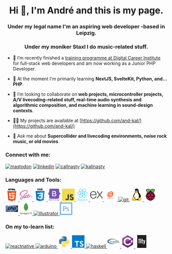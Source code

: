 <h1 align="center">Hi 👋, I'm André and this is my page.</h1>
<h3 align="center">Under my legal name I'm an aspiring web developer -based in Leipzig.</h3>
<h3 align="center">Under my moniker Staxl I do music-related stuff.</h3>

- 🔭 I’m recently finished a [training programme at Digital Career Institute](https://digitalcareerinstitute.org/) for full-stack web developers and am now working as a Junior PHP Developer.

- 🌱 At the moment I'm primarily learning **NextJS, SvelteKit, Python, and... PHP**.

- 👯 I’m looking to collaborate on **web projects, microcontroller projects, A/V livecoding-related stuff, real-time audio synthesis and algorithmic composition, and machine learning in sound-design contexts**.

- 👨‍💻 My projects are available at [https://github.com/and-kal/](https://github.com/and-kal/)

- 💬 Ask me about **Supercollider and livecoding environments, noise rock music, or old movies**.

<h3 align="left">Connect with me:</h3>
<p align="left">
<a href="https://mstdn.social/@staxl" target="blank"><img align="center" src="https://upload.wikimedia.org/wikipedia/commons/4/48/Mastodon_Logotype_%28Simple%29.svg" alt="mastodon" height="30" width="40" /></a>
<a href="https://www.linkedin.com/in/andr%C3%A9-k-578791230/" target="blank"><img align="center" src="https://raw.githubusercontent.com/rahuldkjain/github-profile-readme-generator/master/src/images/icons/Social/linked-in-alt.svg" alt="linkedin" height="30" width="40" /></a>
<a href="https://codepen.io/callnasty" target="blank"><img align="center" src="https://raw.githubusercontent.com/rahuldkjain/github-profile-readme-generator/master/src/images/icons/Social/codepen.svg" alt="callnasty" height="30" width="40" /></a>
<a href="https://dev.to/kallnasty" target="blank"><img align="center" src="https://cdn.jsdelivr.net/npm/simple-icons@3.0.1/icons/dev-dot-to.svg" alt="kallnasty" height="30" width="40" /></a>
</p>

<h3 align="left">Languages and Tools:</h3>
<p align="left"> 
  <a href="https://www.w3.org/html/" target="_blank" rel="noopener noreferrer"> <img src="https://raw.githubusercontent.com/devicons/devicon/master/icons/html5/html5-original-wordmark.svg" alt="html5" width="40" height="40"/> </a> 
  <a href="https://sass-lang.com" target="_blank" rel="noopener noreferrer"> <img src="https://raw.githubusercontent.com/devicons/devicon/master/icons/sass/sass-original.svg" alt="sass" width="40" height="40"/> </a> 
  <a href="https://www.w3schools.com/css/" target="_blank" rel="noopener noreferrer"> <img src="https://raw.githubusercontent.com/devicons/devicon/master/icons/css3/css3-original-wordmark.svg" alt="css3" width="40" height="40"/> </a> 
  <a href="https://getbootstrap.com" target="_blank" rel="noopener noreferrer"> <img src="https://raw.githubusercontent.com/devicons/devicon/master/icons/bootstrap/bootstrap-plain-wordmark.svg" alt="bootstrap" width="40" height="40"/> </a> 
  <a href="https://developer.mozilla.org/en-US/docs/Web/JavaScript" target="_blank" rel="noopener noreferrer"> <img src="https://raw.githubusercontent.com/devicons/devicon/master/icons/javascript/javascript-original.svg" alt="javascript" width="40" height="40"/> </a> 
  <a href="https://reactjs.org/" target="_blank" rel="noopener noreferrer"> <img src="https://raw.githubusercontent.com/devicons/devicon/master/icons/react/react-original-wordmark.svg" alt="react" width="40" height="40"/> </a> 
  <a href="https://expressjs.com/" target="_blank" rel="noopener noreferrer"> <img src="https://github.com/devicons/devicon/blob/master/icons/express/express-original.svg" alt="express" width="40" height="40"/> </a> 
  <a href="https://svelte.dev" target="_blank" rel="noopener noreferrer"> <img src="https://github.com/devicons/devicon/blob/master/icons/svelte/svelte-original-wordmark.svg" alt="svelte" width="40" height="40"/> </a> 
  <a href="https://git-scm.com/" target="_blank" rel="noopener noreferrer"> <img src="https://www.vectorlogo.zone/logos/git-scm/git-scm-icon.svg" alt="git" width="40" height="40"/> </a> 
  <a href="https://www.linux.org/" target="_blank" rel="noopener noreferrer"> <img src="https://raw.githubusercontent.com/devicons/devicon/master/icons/linux/linux-original.svg" alt="linux" width="40" height="40"/> </a> 
  <a href="https://www.raspberrypi.org/" target="_blank" rel="noopener noreferrer"> <img src="https://github.com/devicons/devicon/blob/master/icons/raspberrypi/raspberrypi-original.svg" alt="raspberrypi" width="40" height="40"/> </a> 
      <a href="https://www.php.net" target="_blank" rel="noopener noreferrer"> <img src="https://raw.githubusercontent.com/devicons/devicon/master/icons/php/php-original.svg" alt="php" width="40" height="40"/> </a> 
  <a href="https://www.mongodb.com/" target="_blank" rel="noopener noreferrer"> <img src="https://raw.githubusercontent.com/devicons/devicon/master/icons/mongodb/mongodb-original-wordmark.svg" alt="mongodb" width="40" height="40"/> </a> 
  <a href="https://www.adobe.com/in/products/illustrator.html" target="_blank" rel="noopener noreferrer"> <img src="https://www.vectorlogo.zone/logos/adobe_illustrator/adobe_illustrator-icon.svg" alt="illustrator" width="40" height="40"/> </a> 
  <a href="https://www.photoshop.com/en" target="_blank" rel="noopener noreferrer"> <img src="https://raw.githubusercontent.com/devicons/devicon/master/icons/photoshop/photoshop-line.svg" alt="photoshop" width="40" height="40"/> </a>  
</p>

<h3 align="left">On my to-learn list:</h3>
  <p align="left"> 
    <a href="https://reactnative.dev/" target="_blank" rel="noopener noreferrer"> <img src="https://reactnative.dev/img/header_logo.svg" alt="reactnative" width="40" height="40"/> </a> 
    <a href="https://www.arduino.cc/" target="_blank" rel="noopener noreferrer"> <img src="https://cdn.worldvectorlogo.com/logos/arduino-1.svg" alt="arduino" width="40" height="40"/> </a> 
    <a href="https://www.python.org/" target="_blank" rel="noopener noreferrer"> <img src="https://github.com/devicons/devicon/blob/master/icons/python/python-original.svg" alt="python" width="40" height="40"/> </a> 
    <a href="https://www.typescriptlang.org/" target="_blank" rel="noopener noreferrer"> <img src="https://github.com/devicons/devicon/blob/master/icons/typescript/typescript-original.svg" alt="typescript" width="40" height="40"/> </a> 
    <a href="https://www.haskell.org/" target="_blank" rel="noopener noreferrer"> <img src="https://upload.wikimedia.org/wikipedia/commons/1/1c/Haskell-Logo.svg" alt="haskell" width="40" height="40"/> </a> 
    <a href="https://www.opengl.org/" target="_blank" rel="noopener noreferrer"> <img src="https://raw.githubusercontent.com/devicons/devicon/master/icons/opengl/opengl-original.svg" alt="opengl" width="40" height="40"/> </a>
    <a href="https://www.w3schools.com/cs/" target="_blank" rel="noopener noreferrer"> <img src="https://raw.githubusercontent.com/devicons/devicon/master/icons/csharp/csharp-original.svg" alt="csharp" width="40" height="40"/> </a> 
    <a href="https://github.com/11ty/eleventy" target="_blank" rel="noopener noreferrer"> <img src="https://github.com/devicons/devicon/blob/master/icons/eleventy/eleventy-original.svg" alt="11ty" width="40" height="40"/> </a> 
</p>

